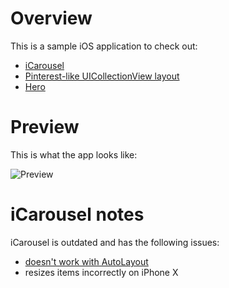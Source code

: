 
# Overview

This is a sample iOS application to check out:

* [iCarousel][icarousel]
* [Pinterest-like UICollectionView layout][layout]
* [Hero][hero]

# Preview

This is what the app looks like:

![Preview][preview]

# iCarousel notes

iCarousel is outdated and has the following issues:

* [doesn't work with AutoLayout][autolayout-issue]
* resizes items incorrectly on iPhone X

[preview]: preview.gif
[hero]: https://github.com/lkzhao/Hero
[icarousel]: https://github.com/nicklockwood/iCarousel
[layout]: https://www.raywenderlich.com/164608/uicollectionview-custom-layout-tutorial-pinterest-2
[autolayout-issue]: https://github.com/nicklockwood/iCarousel/issues/646
